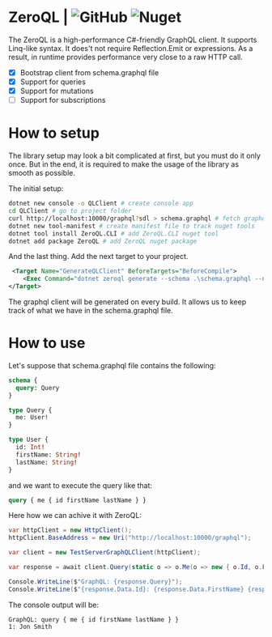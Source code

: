 # ZeroQL | ![GitHub](https://img.shields.io/github/license/byme8/ZeroQL?color=blue&style=flat-square) ![Nuget](https://img.shields.io/nuget/v/zeroql?color=blue&style=flat-square)

The ZeroQL is a high-performance C#-friendly GraphQL client. It supports Linq-like syntax. It does't not require Reflection.Emit or expressions. As a result, in runtime provides performance very close to a raw HTTP call.

- [x] Bootstrap client from schema.graphql file
- [x] Support for queries
- [x] Support for mutations
- [ ] Support for subscriptions

# How to setup

The library setup may look a bit complicated at first, but you must do it only once.
But in the end, it is required to make the usage of the library as smooth as possible.

The initial setup:
``` bash
dotnet new console -o QLClient # create console app
cd QLClient # go to project folder
curl http://localhost:10000/graphql?sdl > schema.graphql # fetch graphql schema from server(depends on your web server)
dotnet new tool-manifest # create manifest file to track nuget tools
dotnet tool install ZeroQL.CLI # add ZeroQL.CLI nuget tool
dotnet add package ZeroQL # add ZeroQL nuget package
```

And the last thing. Add the next target to your project.
``` xml
 <Target Name="GenerateQLClient" BeforeTargets="BeforeCompile">
    <Exec Command="dotnet zeroql generate --schema .\schema.graphql --namespace TestServer.Client --client-name TestServerGraphQLClient --output Generated/GraphQL.g.cs" />
</Target>
```

The graphql client will be generated on every build.
It allows us to keep track of what we have in the schema.graphql file.

# How to use

Let's suppose that schema.graphql file contains the following:
``` graphql
schema {
  query: Query
}

type Query {
  me: User!
}

type User {
  id: Int!
  firstName: String!
  lastName: String!
}
```

and we want to execute the query like that:
``` graphql
query { me { id firstName lastName } }
```

Here how we can achive it with ZeroQL:
``` csharp
var httpClient = new HttpClient();
httpClient.BaseAddress = new Uri("http://localhost:10000/graphql");

var client = new TestServerGraphQLClient(httpClient);

var response = await client.Query(static o => o.Me(o => new { o.Id, o.FirstName, o.LastName }));

Console.WriteLine($"GraphQL: {response.Query}");
Console.WriteLine($"{response.Data.Id}: {response.Data.FirstName} {response.Data.LastName}");
```

The console output will be:
```
GraphQL: query { me { id firstName lastName } }
1: Jon Smith
```

